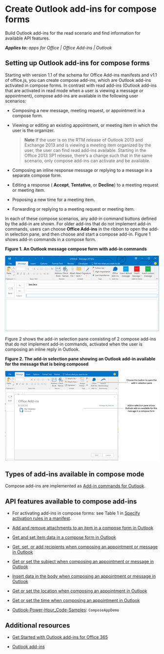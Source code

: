 
# Create Outlook add-ins for compose forms
Build Outlook add-ins for the read scenario and find information for available API features. 

 _**Applies to:** apps for Office | Office Add-ins | Outlook_


## Setting up Outlook add-ins for compose forms


Starting with version 1.1 of the schema for Office Add-ins manifests and v1.1 of office.js, you can create compose add-ins, which are Outlook add-ins activated in compose forms. In contrast with read add-ins (Outlook add-ins that are activated in read mode when a user is viewing a message or appointment), compose add-ins are available in the following user scenarios:


- Composing a new message, meeting request, or appointment in a compose form.
    
- Viewing or editing an existing appointment, or meeting item in which the user is the organizer.
    
     >**Note**  If the user is on the RTM release of Outlook 2013 and Exchange 2013 and is viewing a meeting item organized by the user, the user can find read add-ins available. Starting in the Office 2013 SP1 release, there's a change such that in the same scenario, only compose add-ins can activate and be available.
- Composing an inline response message or replying to a message in a separate compose form.
    
- Editing a response ( **Accept**,  **Tentative**, or  **Decline**) to a meeting request or meeting item.
    
- Proposing a new time for a meeting item.
    
- Forwarding or replying to a meeting request or meeting item.
    
In each of these compose scenarios, any add-in command buttons defined by the add-in are shown. For older add-ins that do not implement add-in commands, users can choose  **Office Add-ins** in the ribbon to open the add-in selection pane, and then choose and start a compose add-in. Figure 1 shows add-in commands in a compose form.


**Figure 1. An Outlook message compose form with add-in commands**

![Shows an Outlook compose form with add-in commands.](../../images/583023e6-0534-4f17-9791-b91aa8bff07e.png)

Figure 2 shows the add-in selection pane consisting of 2 compose add-ins that do not implement add-in commands, activated when the user is composing an inline reply in Outlook.


**Figure 2. The add-in selection pane showing an Outlook add-in available for the message that is being composed**

![Templates mail app activated for composed item](../../images/mod_off15_MailApps_TemplatesAppSelectionPane.png)


## Types of add-ins available in compose mode


Compose add-ins are implemented as [Add-in commands for Outlook](../outlook/add-in-commands-for-outlook.md).


## API features available to compose add-ins



- For activating add-ins in compose forms: see Table 1 in [Specify activation rules in a manifest](../outlook/manifests/activation-rules.md#MailAppDefineRules_Manifest).
    
- [Add and remove attachments to an item in a compose form in Outlook](../outlook/compose/add-and-remove-attachments-to-an-item-in-a-compose-form.md)
    
- [Get and set item data in a compose form in Outlook](../outlook/compose/get-and-set-item-data-in-a-compose-form.md)
    
- [Get, set, or add recipients when composing an appointment or message in Outlook](../outlook/compose/get-set-or-add-recipients.md)
    
- [Get or set the subject when composing an appointment or message in Outlook](../outlook/compose/get-or-set-the-subject.md)
    
- [Insert data in the body when composing an appointment or message in Outlook](../outlook/compose/insert-data-in-the-body.md)
    
- [Get or set the location when composing an appointment in Outlook](../outlook/compose/get-or-set-the-location-of-an-appointment.md)
    
- [Get or set the time when composing an appointment in Outlook](../outlook/compose/get-or-set-the-time-of-an-appointment.md)
    
- [Outlook-Power-Hour_Code-Samples](https://github.com/OfficeDev/Outlook-Power-Hour-Code-Samples):  `ComposeAppDemo`
    

## Additional resources



- [Get Started with Outlook add-ins for Office 365](https://dev.outlook.com/MailAppsGettingStarted/GetStarted.aspx)
    
- [Outlook add-ins](../outlook/outlook-add-ins.md)
    
